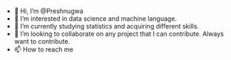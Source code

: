 - 👋 Hi, I’m @Preshnugwa
- 👀 I’m interested in data science and machine language. 
- 🌱 I’m currently studying statistics and acquiring different skills.
- 💞️ I’m looking to collaborate on any project that I can contribute. Always want to contribute.
- 📫 How to reach me 

<!---
Preshnugwa/Preshnugwa is a ✨ special ✨ repository because its `README.md` (this file) appears on your GitHub profile.
You can click the Preview link to take a look at your changes.
--->
